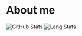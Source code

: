 # About me

![GitHub Stats](https://github-readme-stats.vercel.app/api?username=odalet&count_private=true&show=reviews,discussions_started,discussions_answered,prs_merged,prs_merged_percentage&show_icons=true&rank_icon=percentile&theme=transparent) ![Lang Stats](https://github-readme-stats.vercel.app/api/top-langs/?username=odalet&layout=donut&theme=transparent)

<!--
**odalet/odalet** is a ✨ _special_ ✨ repository because its `README.md` (this file) appears on your GitHub profile.

Here are some ideas to get you started:

- 🔭 I’m currently working on ...
- 🌱 I’m currently learning ...
- 👯 I’m looking to collaborate on ...
- 🤔 I’m looking for help with ...
- 💬 Ask me about ...
- 📫 How to reach me: ...
- 😄 Pronouns: ...
- ⚡ Fun fact: ...
-->
